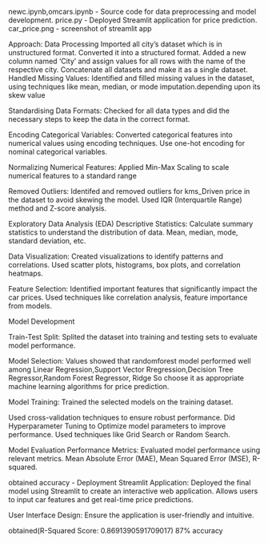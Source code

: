 newc.ipynb,omcars.ipynb - Source code for data preprocessing and model development.
price.py - Deployed Streamlit application for price prediction.
car_price.png - screenshot of streamlit app

Approach:
 Data Processing
Imported all city’s dataset which is in unstructured format.
Converted it into a  structured format.
Added a new column named ‘City’ and assign values for all rows with the name of the respective city.
Concatenate all datasets and make it as a single dataset.
Handled Missing Values: Identified  and filled missing values in the dataset, using techniques like mean, median, or mode imputation.depending upon its skew value

Standardising Data Formats:
Checked for all data types and did the necessary steps to keep the data in the correct format.


Encoding Categorical Variables: Converted categorical features into numerical values using encoding techniques.
Use one-hot encoding for nominal categorical variables.

Normalizing Numerical Features: 
Applied Min-Max Scaling to scale numerical features to a standard range

Removed Outliers: Identifed and removed  outliers for kms_Driven price in the dataset to avoid skewing the model.
Used IQR (Interquartile Range) method and Z-score analysis.



 Exploratory Data Analysis (EDA)
Descriptive Statistics: Calculate summary statistics to understand the distribution of data.
Mean, median, mode, standard deviation, etc.

Data Visualization: Created visualizations to identify patterns and correlations.
Used scatter plots, histograms, box plots, and correlation heatmaps.

Feature Selection: Identified important features that significantly impact the car prices.
Used techniques like correlation analysis, feature importance from models.

 Model Development
 
Train-Test Split: Splited the dataset into training and testing sets to evaluate model performance.


Model Selection: 
Values showed that randomforest model performed well among Linear Regression,Support Vector Rregression,Decision Tree Regressor,Random Forest Regressor,
Ridge
So choose it as appropriate machine learning algorithms for price prediction.




Model Training: Trained the selected models on the training dataset.

Used cross-validation techniques to ensure robust performance.
Did Hyperparameter Tuning to Optimize model parameters to improve performance.
Used techniques like Grid Search or Random Search.

 Model Evaluation
Performance Metrics: Evaluated model performance using relevant metrics.
Mean Absolute Error (MAE), Mean Squared Error (MSE), R-squared.

obtained accuracy - 
 Deployment
Streamlit Application: Deployed the final model using Streamlit to create an interactive web application.
Allows users to input car features and get real-time price predictions.

User Interface Design: Ensure the application is user-friendly and intuitive.

obtained(R-Squared Score: 0.8691390591709017) 87% accuracy
